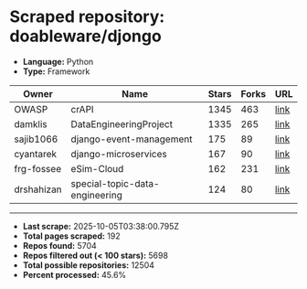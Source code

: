 # Scraped repository: doableware/djongo
* **Language:** Python
* **Type:** Framework

| Owner | Name | Stars | Forks | URL |
|---|---|---|---|---|
| OWASP | crAPI | 1345 | 463 | [link](https://github.com/OWASP/crAPI) |
| damklis | DataEngineeringProject | 1335 | 265 | [link](https://github.com/damklis/DataEngineeringProject) |
| sajib1066 | django-event-management | 175 | 89 | [link](https://github.com/sajib1066/django-event-management) |
| cyantarek | django-microservices | 167 | 90 | [link](https://github.com/cyantarek/django-microservices) |
| frg-fossee | eSim-Cloud | 162 | 231 | [link](https://github.com/frg-fossee/eSim-Cloud) |
| drshahizan | special-topic-data-engineering | 124 | 80 | [link](https://github.com/drshahizan/special-topic-data-engineering) |

---
* **Last scrape:** 2025-10-05T03:38:00.795Z
* **Total pages scraped:** 192
* **Repos found:** 5704
* **Repos filtered out (< 100 stars):** 5698
* **Total possible repositories:** 12504
* **Percent processed:** 45.6%
